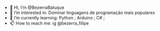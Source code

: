 - 👋 Hi, I’m @BezerraBatuque
- 👀 I’m interested in: Dominar linguagens de programação mais populares
- 🌱 I’m currently learning: Python ; Arduino ; C# ; 
- 📫 How to reach me: ig @bezerra_filipe 
